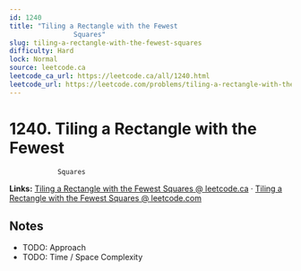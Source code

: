 ```yaml
--- 
id: 1240
title: "Tiling a Rectangle with the Fewest
                Squares"
slug: tiling-a-rectangle-with-the-fewest-squares
difficulty: Hard
lock: Normal
source: leetcode.ca
leetcode_ca_url: https://leetcode.ca/all/1240.html
leetcode_url: https://leetcode.com/problems/tiling-a-rectangle-with-the-fewest-squares/
---
```


# 1240. Tiling a Rectangle with the Fewest
                Squares

**Links:** [Tiling a Rectangle with the Fewest
                Squares @ leetcode.ca](https://leetcode.ca/all/1240.html) · [Tiling a Rectangle with the Fewest
                Squares @ leetcode.com](https://leetcode.com/problems/tiling-a-rectangle-with-the-fewest-squares/)

## Notes
- TODO: Approach
- TODO: Time / Space Complexity
